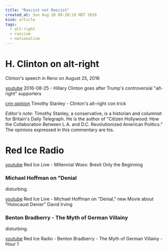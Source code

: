 ```yaml
---
title: "Rascist not Rascist"
created_at: Sun Aug 28 09:28:19 MDT 2016
kind: article
tags:
  - alt-right
  - rascism
  - nationalism
---
```


# H. Clinton on alt-right

Clinton's speech in Reno on August 25, 2016

<a href="https://www.youtube.com/watch?v=sYyZX3UW8Qc" target="_blank">youtube</a>
2016-08-25 - Hillary Clinton goes after Trump's controversial "alt-right" supporters

<a href="http://www.cnn.com/2016/08/25/opinions/hillary-clinton-alt-right-speech-stanley/index.html" target="_blank">cnn opinion</a>
Timothy Stanley - Clinton's alt-right con trick

<em>Editor's note:</em> Timothy Stanley, a conservative, is a historian and columnist for Britain's Daily Telegraph. He is the author of "Citizen Hollywood: How the Collaboration Between L.A. and D.C. Revolutionized American Politics." The opinions expressed in this commentary are his.  

# Red Ice Radio

<a href="https://www.youtube.com/watch?v=bwAZruzzres" target="_blank">youtube</a>
Red Ice Live - Millennial Woes: Brexit Only the Beginning

### Michael Hoffman on "Denial

disturbing.

<a href="https://www.youtube.com/watch?v=VuzQY1klxzo" target="_blank">youtube</a>
Red Ice Live - Michael Hoffman on "Denial," new Movie about "Holocaust Denier" David Irving 

### Benton Bradberry - The Myth of German Villainy

disturbing.

<a href="https://www.youtube.com/watch?v=LkMrCHaSi0M" target="_blank">youtube</a>
Red Ice Radio - Benton Bradberry - The Myth of German Villainy - Hour 1

<!--
html boilerplate
<a href="" target="_blank"></a>
<a name=""></a>
<img src="" width="400px">
<ul>
  <li></li>
</ul>
<pre>
</pre>
<pre><code>
</code></pre>
-->
